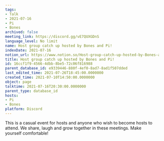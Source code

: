 ```yaml
---
tags:
- Talk
- 2021-07-16
- Pi
- Bones
archived: false
meeting_link: https://discord.gg/vE7QUXGDnS
language_level: No limit
name: Host group catch up hosted by Bones and Pi!
indexDate: 2021-07-16
notion_url: https://www.notion.so/Host-group-catch-up-hosted-by-Bones-and-Pi-16ccf1f945664dbb8be572c06f816988
title: Host group catch up hosted by Bones and Pi!
id: 16ccf1f9-4566-4dbb-8be5-72c06f816988
parent_database_id: e9339446-880f-4ef0-8ad7-8ad1f507dded
last_edited_time: 2021-07-26T18:45:00.0000000
created_time: 2021-07-10T14:50:00.0000000
object: page
talktime: 2021-07-16T20:30:00.0000000
parent_type: database_id
hosts:
- Pi
- Bones
platform: Discord
---
```


This is a casual event for hosts and anyone who wish to become hosts to attend.  We share, laugh and grow together in these meetings.  Make yourself comfortable!






